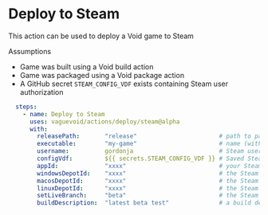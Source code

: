 # Deploy to Steam

This action can be used to deploy a Void game to Steam

Assumptions
  * Game was built using a Void build action
  * Game was packaged using a Void package action
  * A GitHub secret `STEAM_CONFIG_VDF` exists containing Steam user authorization

```yaml
  steps:
    - name: Deploy to Steam
      uses: vaguevoid/actions/deploy/steam@alpha
      with:
        releasePath:       "release"                       # path to packaged builds (generated by package/electron)
        executable:        "my-game"                       # name (without extension) used for generated executables
        username:          gordonja                        # Steam username
        configVdf:         ${{ secrets.STEAM_CONFIG_VDF }} # Saved Steam login session (see below)
        appId:             "xxxx"                          # your Steam Application ID
        windowsDepotId:    "xxxx"                          # the Steam Depot ID for your win32-x64 binaries
        macosDepotId:      "xxxx"                          # the Steam Depot ID for your darwin-x64 binaries (optional)
        linuxDepotId:      "xxxx"                          # the Steam Depot ID for your linux-x64 binaries (optional)
        setLiveBranch:     "beta"                          # the Steam branch to set live with this build (optional)
        buildDescription:  "latest beta test"              # a build description (optional)
```
